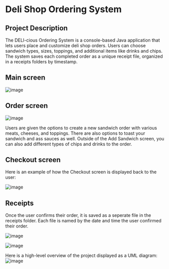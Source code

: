 ﻿# Deli Shop Ordering System
## Project Description
The DELI-cious Ordering System is a console-based Java application that lets users place and customize deli shop orders. Users can choose sandwich types, sizes, toppings, and additional items like drinks and chips. The system saves each completed order as a unique receipt file, organized in a receipts folders by timestamp.

## Main screen
![image](https://github.com/user-attachments/assets/5584add1-92f6-4d21-bfd9-83129b9ba588)

## Order screen
![image](https://github.com/user-attachments/assets/887c08ae-1ba4-44a5-b88b-4b7935a30079)

Users are given the options to create a new sandwich order with various meats, cheeses, and toppings. There are also options to toast your sandwich and ass sauces as well. Outside of the Add Sandwich screen, you can also add different types of chips and drinks to the order.


## Checkout screen
Here is an example of how the Checkout screen is displayed back to the user:

![image](https://github.com/user-attachments/assets/e683ef3a-a62c-477f-b1f4-3ff52f50dd00)


## Receipts
Once the user confirms their order, it is saved as a seperate file in the receipts folder. Each file is named by the date and time the user confirmed their order.

![image](https://github.com/user-attachments/assets/36d97fe9-88a1-4463-a73c-22e0f0321c3f)

![image](https://github.com/user-attachments/assets/fbae4a54-d24b-4073-934e-d7f908cb62a9)


Here is a high-level overview of the project displayed as a UML diagram:
![image](https://github.com/user-attachments/assets/96890eaa-ff44-4c8a-b012-1ca36e227dde)
